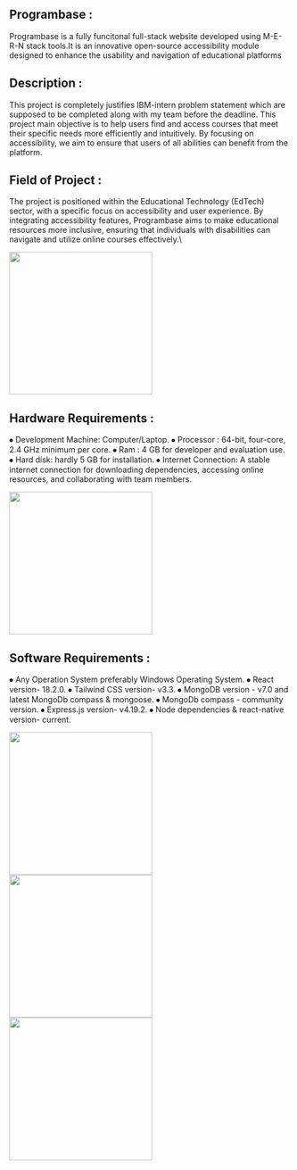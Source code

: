 ## Programbase :
 Programbase is a fully funcitonal full-stack website developed using M-E-R-N stack tools.It  is an innovative open-source accessibility module designed to enhance the usability and navigation of educational platforms 

 ## Description : 
 This project is completely justifies  IBM-intern problem statement which are supposed to be completed along with my team before the deadline. This project main objective  is to help users find and access courses that meet their specific needs more efficiently
 and intuitively. By focusing on accessibility, we aim to ensure that users of all abilities can benefit from the platform.

## Field of Project :
The project is positioned within the Educational Technology (EdTech) sector, with a specific focus on accessibility and user experience. By integrating accessibility features, Programbase aims to make
educational resources more inclusive, ensuring that individuals with disabilities can navigate and utilize online courses effectively.\

<img src= "https://sithcomputers.com/wp-content/uploads/2021/02/11th-and-12th-cs-1.gif" width="256"/>

## Hardware Requirements : 
  ⦁	Development Machine: Computer/Laptop.
  ⦁	Processor : 64-bit, four-core, 2.4 GHz minimum per core.
  ⦁	Ram : 4 GB for developer and evaluation use.
  ⦁	Hard disk: hardly 5 GB for installation.
  ⦁	Internet Connection: A stable internet connection for downloading dependencies, accessing online resources, and collaborating with team members.

<img src="https://static01.nyt.com/images/2021/07/08/business/06Techfix-illo/06Techfix-illo-jumbo.gif?quality=75&auto=webp" width="256"/>

## Software Requirements : 

  ⦁	Any Operation System preferably Windows Operating System.
  ⦁	React version- 18.2.0.
  ⦁	Tailwind CSS version- v3.3.
  ⦁	MongoDB version - v7.0 and latest MongoDb compass & mongoose. 
  ⦁	MongoDb compass - community version.
  ⦁	Express.js  version- v4.19.2.
  ⦁ Node dependencies  & react-native version- current.

<img src="https://www.doynt.com/blog/wp-content/uploads/2018/04/animation.gif" width="256"/>
<img src="https://media3.giphy.com/media/v1.Y2lkPTc5MGI3NjExcHB4c3RqcnRyMmtoZzFhY3g0aXM4dGwwcjYyYWlzdWx6N3M0ZHZsciZlcD12MV9pbnRlcm5hbF9naWZfYnlfaWQmY3Q9Zw/pqMSyHmekA1Qe7Utp7/giphy.webp" width="256"/>

<img src="https://i.pinimg.com/originals/f4/6c/4f/f46c4f0c2842ed57ac3670e35faaa411.gif" width="256"/>




